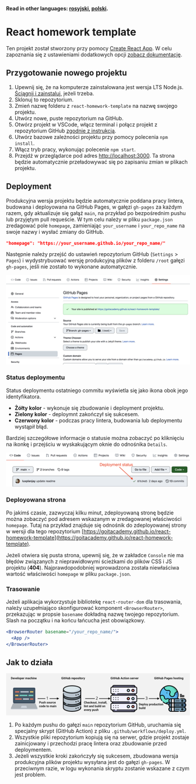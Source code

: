 **Read in other languages: [rosyjski](README.md), [polski](README.pl.md).**

# React homework template

Ten projekt został stworzony przy pomocy
[Create React App](https://github.com/facebook/create-react-app). W celu
zapoznania się z ustawieniami dodatkowych opcji
[zobacz dokumentację](https://facebook.github.io/create-react-app/docs/getting-started).

## Przygotowanie nowego projektu

1. Upewnij się, że na komputerze zainstalowana jest wersja LTS Node.js.
   [Ściągnij i zainstaluj](https://nodejs.org/en/), jeżeli trzeba.
2. Sklonuj to repozytorium.
3. Zmień nazwę folderu z `react-homework-template` na nazwę swojego projektu.
4. Utwórz nowe, puste repozytorium na GitHub.
5. Otwórz projekt w VSCode, włącz terminal i połącz projekt z repozytorium
   GitHub
   [zgodnie z instrukcją](https://docs.github.com/en/get-started/getting-started-with-git/managing-remote-repositories#changing-a-remote-repositorys-url).
6. Utwórz bazowe zależności projektu przy pomocy polecenia `npm install`.
7. Włącz tryb pracy, wykonując polecenie `npm start`.
8. Przejdź w przeglądarce pod adres
   [http://localhost:3000](http://localhost:3000). Ta strona będzie
   automatycznie przeładowywać się po zapisaniu zmian w plikach projektu.

## Deployment


Produkcyjna wersja projektu będzie automatycznie poddana pracy lintera, budowana
i deployowana na GitHub Pages, w gałęzi `gh-pages` za każdym razem, gdy
aktualizuje się gałąź `main`, na przykład po bezpośrednim pushu lub przyjętym
pull requeście. W tym celu należy w pliku `package.json` zredagować pole
`homepage`, zamieniając `your_username` i `your_repo_name` na swoje nazwy i
wysłać zmiany do GitHub.

```json
"homepage": "https://your_username.github.io/your_repo_name/"
```

Następnie należy przejść do ustawień repozytorium GitHub (`Settings` > `Pages`)
i wydystrybuować wersję produkcyjną plików z folderu `/root` gałęzi `gh-pages`,
jeśli nie zostało to wykonane automatycznie.

![GitHub Pages settings](./assets/repo-settings.png)

### Status deploymentu

Status deploymentu ostatniego commitu wyświetla się jako ikona obok jego
identyfikatora.

- **Żółty kolor** - wykonuje się zbudowanie i deployment projektu.
- **Zielony kolor** - deploymnt zakończył się sukcesem.
- **Czerwony kolor** - podczas pracy lintera, budowania lub deploymentu wystąpił
  błąd.

Bardziej szczegółowe informacje o statusie można zobaczyć po kliknięciu na
ikonkę i przejściu w wyskakującym oknie do odnośnika `Details`.

![Deployment status](./assets/status.png)

### Deployowana strona

Po jakimś czasie, zazwyczaj kilku minut, zdeployowaną stronę będzie można
zobaczyć pod adresem wskazanym w zredagowanej właściwości `homepage`. Tutaj na
przykład znajduje się odnośnik do zdeployowanej strony w wersji dla tego
repozytorium
[https://goitacademy.github.io/react-homework-template](https://goitacademy.github.io/react-homework-template).

Jeżeli otwiera się pusta strona, upewnij się, że w zakładce `Console` nie ma
błędów związanych z nieprawidłowymi ścieżkami do plików CSS i JS projektu
(**404**). Najprawdopodobniej wprowadzona została niewłaściwa wartość
właściwości `homepage` w pliku `package.json`.

### Trasowanie

Jeżeli aplikacja wykorzystuje bibliotekę `react-router-dom` dla trasowania,
należy uzupełniająco skonfigurować komponent `<BrowserRouter>`, przekazując w
propsie `basename` dokładną nazwę twojego repozytorium. Slash na początku i na
końcu łańcucha jest obowiązkowy.

```jsx
<BrowserRouter basename="/your_repo_name/">
  <App />
</BrowserRouter>
```

## Jak to działa

![How it works](./assets/how-it-works.png)

1. Po każdym pushu do gałęzi `main` repozytorium GitHub, uruchamia się specjalny
   skrypt (GitHub Action) z pliku `.github/workflows/deploy.yml`.
2. Wszystkie pliki repozytorium kopiują się na serwer, gdzie projekt zostaje
   zainicjowany i przechodzi pracę lintera oraz zbudowanie przed deploymentem.
3. Jeżeli wszystkie kroki zakończyły się sukcesem, zbudowana wersja produkcyjna
   plików projektu wysyłana jest do gałęzi `gh-pages`. W przeciwnym razie, w
   logu wykonania skryptu zostanie wskazane z czym jest problem.
